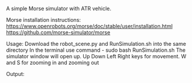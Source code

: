 A simple Morse simulator with ATR vehicle. 


Morse installation instructions: 
https://www.openrobots.org/morse/doc/stable/user/installation.html 
https://github.com/morse-simulator/morse 


Usage: 
Download the robot_scene.py and RunSimulation.sh into the same directory
In the terminal use command -  sudo bash RunSimulation.sh 
The simulator window will open up. 
Up Down Left Right keys for movement. 
W and S for zooming in and zooming out


Output:
